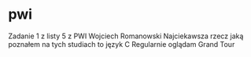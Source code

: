 # pwi
Zadanie 1 z listy 5 z PWI
Wojciech Romanowski
Najciekawsza rzecz jaką poznałem na tych studiach to język C
Regularnie oglądam Grand Tour
